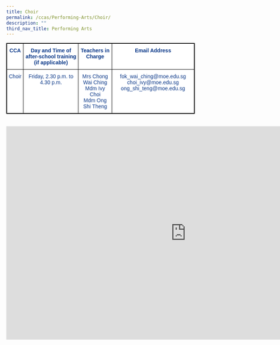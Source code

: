 ```yaml
---
title: Choir
permalink: /ccas/Performing-Arts/Choir/
description: ""
third_nav_title: Performing Arts
---
```

<style type="text/css">
.tg  {border-collapse:collapse;border-spacing:0;}
.tg td{border-color:black;border-style:solid;border-width:1px;font-family:Arial, sans-serif;font-size:14px;
  overflow:hidden;padding:10px 5px;word-break:normal;}
.tg th{border-color:black;border-style:solid;border-width:1px;font-family:Arial, sans-serif;font-size:14px;
  font-weight:normal;overflow:hidden;padding:10px 5px;word-break:normal;}
.tg .tg-pg9x{background-color:#FFF;color:#0C3989;font-weight:bold;text-align:center;vertical-align:top}
.tg .tg-u2s6{background-color:#FFF;color:#0C3989;text-align:center;vertical-align:top}
</style>
<table class="tg" style="border: 1px solid black">
<thead>
  <tr>
    <th class="tg-pg9x" style="border: 1px solid black">CCA</th>
    <th class="tg-pg9x" style="border: 1px solid black">Day and Time of after-school training (if applicable)</th>
    <th class="tg-pg9x" style="border: 1px solid black">Teachers in Charge</th>
    <th class="tg-pg9x" style="border: 1px solid black">Email Address</th>
  </tr>
</thead>
<tbody>
  <tr>
    <td class="tg-u2s6" style="border: 1px solid black">Choir</td>
    <td class="tg-u2s6" style="border: 1px solid black">Friday, 2.30 p.m. to 4.30 p.m.</td>
    <td class="tg-u2s6" style="border: 1px solid black">Mrs Chong Wai Ching<br>Mdm Ivy Choi<br>Mdm Ong Shi Theng</td>
    <td class="tg-u2s6" style="border: 1px solid black">fok_wai_ching@moe.edu.sg choi_ivy@moe.edu.sg<br>ong_shi_teng@moe.edu.sg</td>
  </tr>
</tbody>
</table><br>


<iframe allowfullscreen="true" height="569" width="960" frameborder="0" src="https://docs.google.com/presentation/d/e/2PACX-1vSgKP63QxVTemCwOc4fUtR_P6-hLNf-U8NARdTXMlrOnuZcKNfdUP1zicH5s-2-kURPOEVH0maDBc8T/embed?start=false&amp;loop=false&amp;delayms=3000"></iframe>